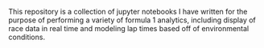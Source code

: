 This repository is a collection of jupyter notebooks I have written for the purpose of performing a variety of formula 1 analytics, including display of race data in real time and modeling lap times based off of environmental conditions.
